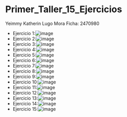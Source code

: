 # Primer_Taller_15_Ejercicios
Yeimmy Katherin Lugo Mora
Ficha: 2470980
- Ejercicio 1:![image](https://user-images.githubusercontent.com/101755814/165441400-1703eb86-f4c1-4ee3-ab32-da5fc698cfb9.png)
- Ejercicio 2:![image](https://user-images.githubusercontent.com/101755814/165441442-fba54c3b-58df-46d1-a4d9-88bf3e021108.png)
- Ejercicio 3:![image](https://user-images.githubusercontent.com/101755814/165441485-430a4483-f52a-410a-a8ec-33695057f99d.png)
- Ejercicio 4:![image](https://user-images.githubusercontent.com/101755814/165441521-4911cb28-d387-4253-be1d-e889ef917e8a.png)
- Ejercicio 5:![image](https://user-images.githubusercontent.com/101755814/165441575-3c06dc4d-98b9-4f0f-a744-a2a378b96d2c.png)
- Ejercicio 6:![image](https://user-images.githubusercontent.com/101755814/165441630-6789aa60-e773-4c26-9a37-a5e6c1ab48f5.png)
- Ejercicio 7:![image](https://user-images.githubusercontent.com/101755814/165441668-8660d33f-b3ec-4172-985c-d2ddd76fb110.png)
- Ejercicio 8:![image](https://user-images.githubusercontent.com/101755814/165441691-ae21da02-3019-4109-8cab-89a4a817abfb.png)
- Ejercicio 9:![image](https://user-images.githubusercontent.com/101755814/165441721-eaa27d6b-0d24-4f50-a6ac-0643d7298bf7.png)
- Ejercicio 10:![image](https://user-images.githubusercontent.com/101755814/165441753-94c9cd2d-b618-4a88-a374-54aae7423e57.png)
- Ejercicio 11:![image](https://user-images.githubusercontent.com/101755814/165441800-3ed592c4-2ac9-49dd-a569-995ba255a576.png)
- Ejercicio 12:![image](https://user-images.githubusercontent.com/101755814/165441832-7e0b9b87-c2a4-42ba-94c6-947950414bc3.png)
- Ejercicio 13:![image](https://user-images.githubusercontent.com/101755814/165441869-dc76b755-2eb1-447a-89c9-deb44f67d539.png)
- Ejercicio 14:![image](https://user-images.githubusercontent.com/101755814/165441916-fa23647a-f103-4e65-95ca-217a11472439.png)
- Ejercicio 15:![image](https://user-images.githubusercontent.com/101755814/165441947-d5409a64-b65b-41e5-a899-37d54dd6a6d1.png)
